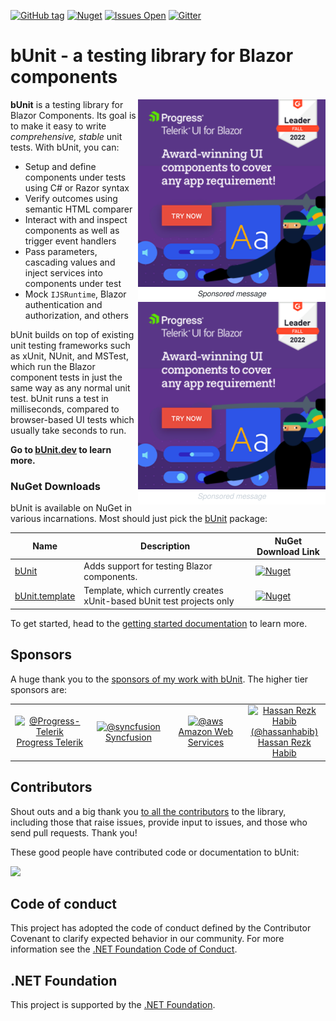 [![GitHub tag](https://img.shields.io/github/v/tag/bUnit-dev/bUnit?include_prereleases&logo=github&style=flat-square)](https://github.com/bUnit-dev/bUnit/releases)
[![Nuget](https://img.shields.io/nuget/dt/bunit?logo=nuget&style=flat-square)](https://www.nuget.org/packages/bunit/)
[![Issues Open](https://img.shields.io/github/issues/bUnit-dev/bUnit.svg?style=flat-square&logo=github)](https://github.com/bUnit-dev/bUnit/issues)
[![Gitter](https://img.shields.io/gitter/room/egil/bunit?logo=gitter&style=flat-square)](https://gitter.im/egil/bunit?utm_source=badge&utm_medium=badge&utm_campaign=pr-badge)

# bUnit - a testing library for Blazor components

<a href="https://www.telerik.com/blazor-ui?utm_source=egilhansen&utm_medium=cpm&utm_campaign=blazor-trial-readme-sponsored-message#gh-light-mode-only">
<img align="right" width="300" src="https://raw.githubusercontent.com/bUnit-dev/bUnit/main/docs/site/sponsors/progress-ad-2022-light-mode.svg#gh-light-mode-only" />
</a>
<a href="https://www.telerik.com/blazor-ui?utm_source=egilhansen&utm_medium=cpm&utm_campaign=blazor-trial-readme-sponsored-message#gh-dark-mode-only">
<img align="right" width="300" src="https://raw.githubusercontent.com/bUnit-dev/bUnit/main/docs/site/sponsors/progress-ad-2022-dark-mode.svg#gh-dark-mode-only" />
</a>

**bUnit** is a testing library for Blazor Components. Its goal is to make it easy to write _comprehensive, stable_ unit tests. With bUnit, you can:

- Setup and define components under tests using C# or Razor syntax
- Verify outcomes using semantic HTML comparer
- Interact with and inspect components as well as trigger event handlers
- Pass parameters, cascading values and inject services into components under test
- Mock `IJSRuntime`, Blazor authentication and authorization, and others

bUnit builds on top of existing unit testing frameworks such as xUnit, NUnit, and MSTest, which run the Blazor component tests in just the same way as any normal unit test. bUnit runs a test in milliseconds, compared to browser-based UI tests which usually take seconds to run. 

**Go to [bUnit.dev](https://bunit.dev) to learn more.**

### NuGet Downloads

bUnit is available on NuGet in various incarnations. Most should just pick the [bUnit](https://www.nuget.org/packages/bunit/) package:

| Name | Description                                                            | NuGet Download Link |
| ----- |------------------------------------------------------------------------| ---- |
| [bUnit](https://www.nuget.org/packages/bunit/) | Adds support for testing Blazor components.                            | [![Nuget](https://img.shields.io/nuget/dt/bunit?logo=nuget&style=flat-square)](https://www.nuget.org/packages/bunit/) |
| [bUnit.template](https://www.nuget.org/packages/bunit.template/) | Template, which currently creates xUnit-based bUnit test projects only | [![Nuget](https://img.shields.io/nuget/dt/bunit.template?logo=nuget&style=flat-square)](https://www.nuget.org/packages/bunit.template/) | 

To get started, head to the [getting started documentation](https://bunit.dev/docs/getting-started) to learn more.

## Sponsors

A huge thank you to the [sponsors of my work with bUnit](https://github.com/sponsors/egil). The higher tier sponsors are:

<table border="0">
	<tr>
		<td align="center" width="120">
			<a href="https://github.com/Progress-Telerik">
				<img src="https://avatars.githubusercontent.com/u/57092419?s=460" alt="@Progress-Telerik" class="avatar" width="72" height="72" />
				<br />
				Progress Telerik
			</a>
		</td>
		<td align="center" width="120">
			<a href="https://github.com/syncfusion">
				<img class="avatar" src="https://avatars.githubusercontent.com/u/1699795?s=460" width="72" height="72" alt="@syncfusion" />
				<br />
				Syncfusion
			</a>
		</td>
		<td align="center" width="120">
			<a href="https://github.com/aws">
				<img class="avatar" src="https://avatars.githubusercontent.com/u/2232217?s=200&v=4" width="72" height="72" alt="@aws" />
				<br />
				Amazon Web Services
			</a>
		</td>			
		<td align="center" width="120">
			<a href="https://github.com/hassanhabib">
				<img src="https://avatars.githubusercontent.com/u/1453985?s=460" alt="Hassan Rezk Habib (@hassanhabib)" width="72" height="72" class="avatar" />
				<br />
				Hassan Rezk Habib
			</a>
		</td>
	</tr>
</table>

## Contributors

Shout outs and a big thank you [to all the contributors](https://github.com/bUnit-dev/bUnit/graphs/contributors) to the library, including those that raise issues, provide input to issues, and those who send pull requests. Thank you!

These good people have contributed code or documentation to bUnit:

<a href="https://github.com/bUnit-dev/bUnit/graphs/contributors">
  <img src="https://contrib.rocks/image?repo=bUnit-dev/bUnit" />
</a>

## Code of conduct

This project has adopted the code of conduct defined by the Contributor Covenant to clarify expected behavior in our community.
For more information see the [.NET Foundation Code of Conduct](https://dotnetfoundation.org/code-of-conduct). 

## .NET Foundation

This project is supported by the [.NET Foundation](https://dotnetfoundation.org).
